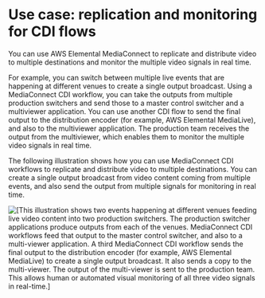 # Use case: replication and monitoring for CDI flows<a name="use-cases-cdi-replication-monitoring"></a>

You can use AWS Elemental MediaConnect to replicate and distribute video to multiple destinations and monitor the multiple video signals in real time\.

For example, you can switch between multiple live events that are happening at different venues to create a single output broadcast\. Using a MediaConnect CDI workflow, you can take the outputs from multiple production switchers and send those to a master control switcher and a multiviewer application\. You can use another CDI flow to send the final output to the distribution encoder \(for example, AWS Elemental MediaLive\), and also to the multiviewer application\. The production team receives the output from the multiviewer, which enables them to monitor the multiple video signals in real time\. 

The following illustration shows how you can use MediaConnect CDI workflows to replicate and distribute video to multiple destinations\. You can create a single output broadcast from video content coming from multiple events, and also send the output from multiple signals for monitoring in real time\.

![\[This illustration shows two events happening at different venues feeding live video content into two production switchers. The production switcher applications produce outputs from each of the venues. MediaConnect CDI workflows feed that output to the master control switcher, and also to a multi-viewer application. A third MediaConnect CDI workflow sends the final output to the distribution encoder (for example, AWS Elemental MediaLive) to create a single output broadcast. It also sends a copy to the multi-viewer. The output of the multi-viewer is sent to the production team. This allows human or automated visual monitoring of all three video signals in real-time.\]](http://docs.aws.amazon.com/mediaconnect/latest/ug/)